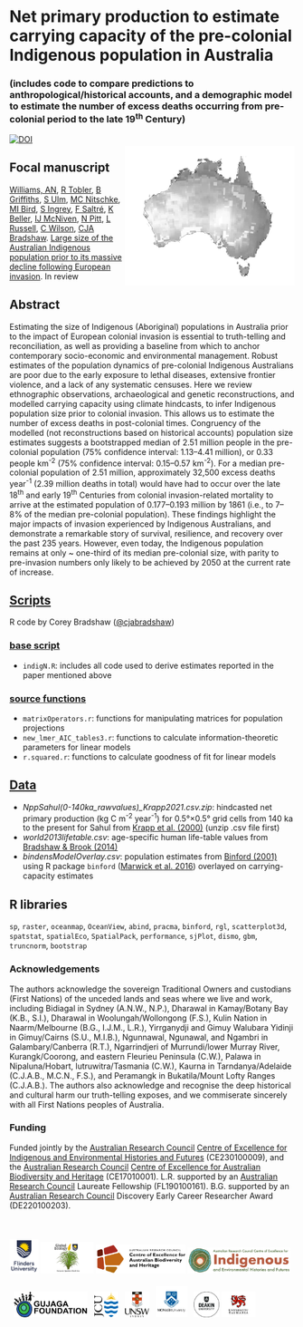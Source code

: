 # Net primary production to estimate carrying capacity of the pre-colonial Indigenous population in Australia
### (includes code to compare predictions to anthropological/historical accounts, and a demographic model to estimate the number of excess deaths occurring from pre-colonial period to the late 19<sup>th</sup> Century)
<img align="right" src="www/ausdensmap.jpg" width="300" style="margin-top: 20px">
<a href="https://zenodo.org/doi/10.5281/zenodo.13451032"><img src="https://zenodo.org/badge/DOI/10.5281/zenodo.13451032.svg" alt="DOI"></a>

## Focal manuscript
<a href="https://au.linkedin.com/in/alan-williams-7973a958">Williams, AN</a>, <a href="https://evolutionofculturaldiversity.anu.edu.au/our-people/ray-tobler/">R Tobler</a>, <a href="https://experts.deakin.edu.au/42085-billy-griffiths">B Griffiths</a>, <a href="https://portfolio.jcu.edu.au/researchers/sean.ulm/">S Ulm</a>, <a href="https://www.flinders.edu.au/people/cody.nitschke">MC Nitschke</a>, <a href="https://portfolio.jcu.edu.au/researchers/michael.bird">MI Bird</a>, <a href="https://scholars.uow.edu.au/shane-ingrey">S Ingrey</a>, <a href="https://www.flinders.edu.au/people/frederik.saltre">F Saltré</a>, <a href="https://www.facebook.com/profile.php?id=100076324899510">K Beller</a>, <a href="https://research.monash.edu/en/persons/ian-mcniven">IJ McNiven</a>, <a href="https://au.linkedin.com/in/nick-pitt-772440ba">N Pitt</a>, <a href="https://research.monash.edu/en/persons/lynette-russell-am">L Russell</a>, <a href="https://discover.utas.edu.au/Christopher.Wilson">C Wilson</a>, <a href="https://www.flinders.edu.au/people/corey.bradshaw">CJA Bradshaw</a>. <a href="">Large size of the Australian Indigenous population prior to its massive decline following European invasion</a>. In review

## Abstract
Estimating the size of Indigenous (Aboriginal) populations in Australia prior to the impact of European colonial invasion is essential to truth-telling and reconciliation, as well as providing a baseline from which to anchor contemporary socio-economic and environmental management. Robust estimates of the population dynamics of pre-colonial Indigenous Australians are poor due to the early exposure to lethal diseases, extensive frontier violence, and a lack of any systematic censuses. Here we review ethnographic observations, archaeological and genetic reconstructions, and modelled carrying capacity using climate hindcasts, to infer Indigenous population size prior to colonial invasion. This allows us to estimate the number of excess deaths in post-colonial times. Congruency of the modelled (not reconstructions based on historical accounts) population size estimates suggests a bootstrapped median of 2.51 million people in the pre-colonial population (75% confidence interval: 1.13–4.41 million), or 0.33 people km<sup>-2</sup> (75% confidence interval: 0.15–0.57 km<sup>-2</sup>). For a median pre-colonial population of 2.51 million, approximately 32,500 excess deaths year<sup>-1</sup> (2.39 million deaths in total) would have had to occur over the late 18<sup>th</sup> and early 19<sup>th</sup> Centuries from colonial invasion-related mortality to arrive at the estimated population of 0.177–0.193 million by 1861 (i.e., to 7–8% of the median pre-colonial population). These findings highlight the major impacts of invasion experienced by Indigenous Australians, and demonstrate a remarkable story of survival, resilience, and recovery over the past 235 years. However, even today, the Indigenous population remains at only ~ one-third of its median pre-colonial size, with parity to pre-invasion numbers only likely to be achieved by 2050 at the current rate of increase.


## <a href="https://github.com/cjabradshaw/AusIndigN/tree/main/scripts">Scripts</a>
R code by Corey Bradshaw (<a href="http://github.com/cjabradshaw">@cjabradshaw</a>)

### <a href="https://github.com/cjabradshaw/AusIndigN/tree/main/scripts">base script</a>
- <code>indigN.R</code>: includes all code used to derive estimates reported in the paper mentioned above

### <a href="https://github.com/cjabradshaw/AusIndigN/tree/main/scripts/source">source functions</a>
- <code>matrixOperators.r</code>: functions for manipulating matrices for population projections
- <code>new_lmer_AIC_tables3.r</code>: functions to calculate information-theoretic parameters for linear models
- <code>r.squared.r</code>: functions to calculate goodness of fit for linear models

## <a href="https://github.com/cjabradshaw/AusIndigN/tree/main/data">Data</a>
- <em>NppSahul(0-140ka_rawvalues)_Krapp2021.csv.zip</em>: hindcasted net primary production (kg C m<sup>-2</sup> year<sup>-1</sup>) for 0.5°×0.5° grid cells from 140 ka to the present for Sahul from <a href="http://doi.org/10.1038/s41597-021-01009-3">Krapp et al. (2000)</a> (unzip .csv file first)
- <em>world2013lifetable.csv</em>: age-specific human life-table values from <a href="http://doi.org/10.1073/pnas.1410465111">Bradshaw & Brook (2014)</a>
- <em>bindensModelOverlay.csv</em>: population estimates from <a href="https://www.ucpress.edu/books/constructing-frames-of-reference/paper">Binford (2001)</a> using R package <code>binford</code> (<a href="http://CRAN.R-project.org/package=binford">Marwick et al. 2016</a>) overlayed on carrying-capacity estimates

## R libraries
<code>sp</code>, <code>raster</code>, <code>oceanmap</code>, <code>OceanView</code>, <code>abind</code>, <code>pracma</code>, <code>binford</code>, <code>rgl</code>, <code>scatterplot3d</code>, <code>spatstat</code>, <code>spatialEco</code>, <code>SpatialPack</code>, <code>performance</code>, <code>sjPlot</code>, <code>dismo</code>, <code>gbm</code>, <code>truncnorm</code>, <code>bootstrap</code>

### Acknowledgements
The authors acknowledge the sovereign Traditional Owners and custodians (First Nations) of the unceded lands and seas where we live and work, including Bidiagal in Sydney (A.N.W., N.P.), Dharawal in Kamay/Botany Bay (K.B., S.I.), Dharawal in Woolungah/Wollongong (F.S.), Kulin Nation in Naarm/Melbourne (B.G., I.J.M., L.R.), Yirrganydji and Gimuy Walubara Yidinji in Gimuy/Cairns (S.U., M.I.B.), Ngunnawal, Ngunawal, and Ngambri in Galambary/Canberra (R.T.), Ngarrindjeri of Murrundi/lower Murray River, Kurangk/Coorong, and eastern Fleurieu Peninsula (C.W.), Palawa in Nipaluna/Hobart, lutruwitra/Tasmania (C.W.), Kaurna in Tarndanya/Adelaide (C.J.A.B., M.C.N., F.S.), and Peramangk in Bukatila/Mount Lofty Ranges (C.J.A.B.). The authors also acknowledge and recognise the deep historical and cultural harm our truth-telling exposes, and we commiserate sincerely with all First Nations peoples of Australia.

### Funding
Funded jointly by the <a href="http://www.arc.gov.au">Australian Research Council</a> <a href="http://ciehf.au">Centre of Excellence for Indigenous and Environmental Histories and Futures</a> (CE230100009), and the <a href="http://www.arc.gov.au">Australian Research Council</a> <a href="http://epicaustralia.org.au">Centre of Excellence for Australian Biodiversity and Heritage</a> (CE17010001). L.R. supported by an <a href="http://www.arc.gov.au">Australian Research Council</a> Laureate Fellowship (FL190100161). B.G. supported by an <a href="http://www.arc.gov.au">Australian Research Council</a> Discovery Early Career Researcher Award (DE220100203).<br>
<br>
<p><a href="https://www.flinders.edu.au"><img align="bottom-left" src="www/Flinders_University_Logo_Stacked_RGB_Master.jpg" alt="Flinders University" height="60" style="margin-top: 20px"></a> <a href="https://globalecologyflinders.com"><img align="bottom-left" src="www/GEL Logo Kaurna New Transp.png" alt="GEL logo" height="55" style="margin-top: 20px"></a> <a href="https://epicaustralia.org.au"><img align="bottom-left" src="www/CabahFCL.cropped.jpg" alt="CABAH" height="50" style="margin-top: 20px"></a> <a href="https://ciehf.au/"><img align="bottom-left" src="www/CIEHF_Logo_Email_Version Transparent.png" alt="CIEHF" height="45" style="margin-top: 20px"></a> &nbsp; <a href="https://www.facebook.com/profile.php?id=100076324899510"><img align="bottom-left" src="www/GujagaFoundation.png" alt="Gujaga Foundation" height="45" style="margin-top: 20px"></a> &nbsp; <a href="https://www.jcu.edu.au/"><img align="bottom-left" src="www/JCULogo.webp" alt="James Cook University" height="45" style="margin-top: 20px"></a> &nbsp; <a href="https://www.unsw.edu.au/"><img align="bottom-left" src="www/UNSWLogo.png" alt="UNSW" height="45" style="margin-top: 20px"></a> &nbsp; <a href="https://www.monash.edu/"><img align="bottom-left" src="www/MonashLogo.webp" alt="Monash University" height="55" style="margin-top: 20px"></a> &nbsp; <a href="https://www.deakin.edu/"><img align="bottom-left" src="www/DeakinULogo.svg" alt="Deakin University" height="45" style="margin-top: 20px"></a> <a href="https://www.utas.edu/"><img align="bottom-left" src="www/UTASLogo.webp" alt="University of Tasmania" height="45" style="margin-top: 20px"></a></p>
